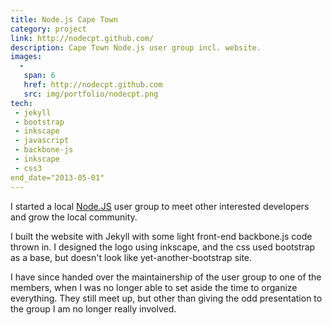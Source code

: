 ```yaml
---
title: Node.js Cape Town
category: project
link: http://nodecpt.github.com/
description: Cape Town Node.js user group incl. website.
images:
  - 
   span: 6
   href: http://nodecpt.github.com
   src: img/portfolio/nodecpt.png
tech:
 - jekyll
 - bootstrap
 - inkscape
 - javascript
 - backbone-js
 - inkscape
 - css3
end_date="2013-05-01"
---
```

I started a local [Node.JS](http://nodejs.org) user group to meet other interested developers and grow the local community.

I built the website with Jekyll with some light front-end backbone.js code thrown in. I designed the logo using inkscape, and the css used bootstrap as a base, but doesn't look like yet-another-bootstrap site.

I have since handed over the maintainership of the user group to one of the members, when I was no longer able to set aside the time to organize everything. They still meet up, but other than giving the odd presentation to the group I am no longer really involved.
